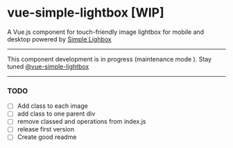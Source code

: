 # vue-simple-lightbox [WIP]
A Vue.js component for touch-friendly image lightbox for mobile and desktop powered by [Simple Lighbox](https://github.com/andreknieriem/simplelightbox)

---

This component development is in progress (maintenance mode ). Stay tuned [@vue-simple-lightbox](https://github.com/vrajroham/vue-simple-lightbox)


-----
### TODO

- [ ] Add class to each image
- [ ] add class to one parent div
- [ ] remove classed and operations from index.js
- [ ] release first version
- [ ] Create good readme
